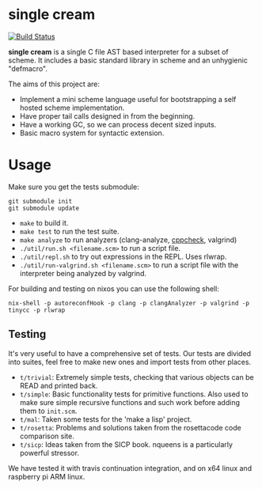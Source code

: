 # single cream

[![Build Status](https://travis-ci.org/rain-1/single_cream.svg?branch=master)](https://travis-ci.org/rain-1/single_cream)

**single cream** is a single C file AST based interpreter for a subset of scheme. It includes a basic standard library in scheme and an unhygienic "defmacro".

The aims of this project are:

* Implement a mini scheme language useful for bootstrapping a self hosted scheme implementation.
* Have proper tail calls designed in from the beginning.
* Have a working GC, so we can process decent sized inputs.
* Basic macro system for syntactic extension.

# Usage

Make sure you get the tests submodule:

```
git submodule init
git submodule update
```

* `make` to build it.
* `make test` to run the test suite.
* `make analyze` to run analyzers (clang-analyze, [cppcheck](https://github.com/danmar/cppcheck), valgrind)
* `./util/run.sh <filename.scm>` to run a script file.
* `./util/repl.sh` to try out expressions in the REPL. Uses rlwrap.
* `./util/run-valgrind.sh <filename.scm>` to run a script file with the interpreter being analyzed by valgrind.

For building and testing on nixos you can use the following shell:

```
nix-shell -p autoreconfHook -p clang -p clangAnalyzer -p valgrind -p tinycc -p rlwrap
````

## Testing

It's very useful to have a comprehensive set of tests. Our tests are divided into suites, feel free to make new ones and import tests from other places.

* `t/trivial`: Extremely simple tests, checking that various objects can be READ and printed back.
* `t/simple`: Basic functionality tests for primitive functions. Also used to make sure simple recursive functions and such work before adding them to `init.scm`.
* `t/mal`: Taken some tests for the 'make a lisp' project.
* `t/rosetta`: Problems and solutions taken from the rosettacode code comparison site.
* `t/sicp`: Ideas taken from the SICP book. nqueens is a particularly powerful stressor.

We have tested it with travis continuation integration, and on x64 linux and raspberry pi ARM linux.
